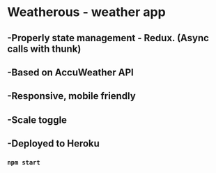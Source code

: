 # Weatherous - weather app

## -Properly state management - Redux. (Async calls with thunk)
## -Based on AccuWeather API
## -Responsive, mobile friendly
## -Scale toggle
## -Deployed to Heroku

### `npm start`




